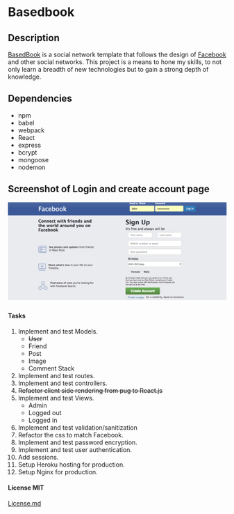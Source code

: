 # Basedbook
## Description
[BasedBook](https://basedbook.herokuapp.com) is a social network template that follows the design of [Facebook](https://www.facebook.com) and other social networks. This project is a means to hone my skills, to not only learn a breadth of new technologies but to gain a strong depth of knowledge.

## Dependencies 
* npm 
* babel
* webpack
* React
* express
* bcrypt
* mongoose
* nodemon

## Screenshot of Login and create account page
![BasedBook, Facebook Clone](/public/images/FacebookClone.png)

#### Tasks
1. Implement and test Models.
    * ~~User~~
    * Friend
    * Post
    * Image
    * Comment Stack
2. Implement and test routes.
3. Implement and test controllers.
4. ~~Refactor client side rendering from pug to React.js~~ 
5. Implement and test Views.
    * Admin
    * Logged out
    * Logged in
6. Implement and test validation/sanitization
6. Refactor the css to match Facebook.
8. Implement and test password encryption.
9. Implement and test user authentication.
10. Add sessions.
11. Setup Heroku hosting for production.
12. Setup Nginx for production.

#### License MIT
[License.md](/LICENSE.md)